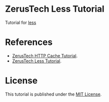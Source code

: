 # ZerusTech Less Tutorial #

Tutorial for [less][4]

# References #
* [ZerusTech HTTP Cache Tutorial][2].
* [ZerusTech Less Tutorial][3].


# License #
This tutorial is published under the [MIT License][1].

[1]: https://opensource.org/licenses/MIT "The MIT License (MIT)"
[2]: https://github.com/zerustech/http-cache-tutorial
[3]: https://github.com/zerustech/less-tutorial
[4]: http://lesscss.org/ "less"
